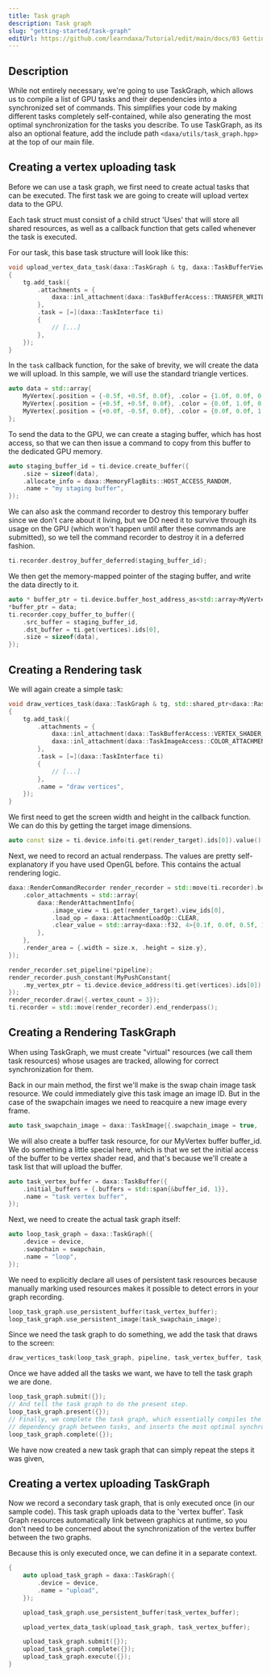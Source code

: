 ```yaml
---
title: Task graph
description: Task graph
slug: "getting-started/task-graph"
editUrl: https://github.com/learndaxa/Tutorial/edit/main/docs/03 Getting started/07_Task_graph.md
---
```


## Description

While not entirely necessary, we're going to use TaskGraph, which allows us to compile a list of GPU tasks and their dependencies into a synchronized set of commands. This simplifies your code by making different tasks completely self-contained, while also generating the most optimal synchronization for the tasks you describe. To use TaskGraph, as its also an optional feature, add the include path `<daxa/utils/task_graph.hpp>` at the top of our main file.

## Creating a vertex uploading task

Before we can use a task graph, we first need to create actual tasks that can be executed. The first task we are going to create will upload vertex data to the GPU.

Each task struct must consist of a child struct 'Uses' that will store all shared resources, as well as a callback function that gets called whenever the task is executed.

For our task, this base task structure will look like this:

```cpp
void upload_vertex_data_task(daxa::TaskGraph & tg, daxa::TaskBufferView vertices)
{
    tg.add_task({
        .attachments = {
            daxa::inl_attachment(daxa::TaskBufferAccess::TRANSFER_WRITE, vertices),
        },
        .task = [=](daxa::TaskInterface ti)
        {
            // [...]
        },
    });
}
```

In the `task` callback function, for the sake of brevity, we will create the data we will upload. In this sample, we will use the standard triangle vertices.

```cpp
auto data = std::array{
    MyVertex{.position = {-0.5f, +0.5f, 0.0f}, .color = {1.0f, 0.0f, 0.0f}},
    MyVertex{.position = {+0.5f, +0.5f, 0.0f}, .color = {0.0f, 1.0f, 0.0f}},
    MyVertex{.position = {+0.0f, -0.5f, 0.0f}, .color = {0.0f, 0.0f, 1.0f}},
};
```

To send the data to the GPU, we can create a staging buffer, which has host access, so that we can then issue a command to copy from this buffer to the dedicated GPU memory.

```cpp
auto staging_buffer_id = ti.device.create_buffer({
    .size = sizeof(data),
    .allocate_info = daxa::MemoryFlagBits::HOST_ACCESS_RANDOM,
    .name = "my staging buffer",
});
```

We can also ask the command recorder to destroy this temporary buffer since we don't care about it living, but we DO need it to survive through its usage on the GPU (which won't happen until after these commands are submitted), so we tell the command recorder to destroy it in a deferred fashion.

```cpp
ti.recorder.destroy_buffer_deferred(staging_buffer_id);
```

We then get the memory-mapped pointer of the staging buffer, and write the data directly to it.

```cpp
auto * buffer_ptr = ti.device.buffer_host_address_as<std::array<MyVertex, 3>>(staging_buffer_id).value();
*buffer_ptr = data;
ti.recorder.copy_buffer_to_buffer({
    .src_buffer = staging_buffer_id,
    .dst_buffer = ti.get(vertices).ids[0],
    .size = sizeof(data),
});
```

## Creating a Rendering task

We will again create a simple task:

```cpp
void draw_vertices_task(daxa::TaskGraph & tg, std::shared_ptr<daxa::RasterPipeline> pipeline, daxa::TaskBufferView vertices, daxa::TaskImageView render_target)
{
    tg.add_task({
        .attachments = {
            daxa::inl_attachment(daxa::TaskBufferAccess::VERTEX_SHADER_READ, vertices),
            daxa::inl_attachment(daxa::TaskImageAccess::COLOR_ATTACHMENT, daxa::ImageViewType::REGULAR_2D, render_target),
        },
        .task = [=](daxa::TaskInterface ti)
        {
            // [...]
        },
        .name = "draw vertices",
    });
}
```

We first need to get the screen width and height in the callback function. We can do this by getting the target image dimensions.

```cpp
auto const size = ti.device.info(ti.get(render_target).ids[0]).value().size;
```

Next, we need to record an actual renderpass. The values are pretty self-explanatory if you have used OpenGL before. This contains the actual rendering logic.

```cpp
daxa::RenderCommandRecorder render_recorder = std::move(ti.recorder).begin_renderpass({
    .color_attachments = std::array{
        daxa::RenderAttachmentInfo{
            .image_view = ti.get(render_target).view_ids[0],
            .load_op = daxa::AttachmentLoadOp::CLEAR,
            .clear_value = std::array<daxa::f32, 4>{0.1f, 0.0f, 0.5f, 1.0f},
        },
    },
    .render_area = {.width = size.x, .height = size.y},
});

render_recorder.set_pipeline(*pipeline);
render_recorder.push_constant(MyPushConstant{
    .my_vertex_ptr = ti.device.device_address(ti.get(vertices).ids[0]).value(),
});
render_recorder.draw({.vertex_count = 3});
ti.recorder = std::move(render_recorder).end_renderpass();
```

## Creating a Rendering TaskGraph

When using TaskGraph, we must create "virtual" resources (we call them task resources) whose usages are tracked, allowing for correct synchronization for them.

Back in our main method, the first we'll make is the swap chain image task resource. We could immediately give this task image an image ID. But in the case of the swapchain images we need to reacquire a new image every frame.

```cpp
auto task_swapchain_image = daxa::TaskImage{{.swapchain_image = true, .name = "swapchain image"}};
```

We will also create a buffer task resource, for our MyVertex buffer buffer_id. We do something a little special here, which is that we set the initial access of the buffer to be vertex shader read, and that's because we'll create a task list that will upload the buffer.

```cpp
auto task_vertex_buffer = daxa::TaskBuffer({
    .initial_buffers = {.buffers = std::span{&buffer_id, 1}},
    .name = "task vertex buffer",
});
```

Next, we need to create the actual task graph itself:

```cpp
auto loop_task_graph = daxa::TaskGraph({
    .device = device,
    .swapchain = swapchain,
    .name = "loop",
});
```

We need to explicitly declare all uses of persistent task resources because manually marking used resources makes it possible to detect errors in your graph recording.

```cpp
loop_task_graph.use_persistent_buffer(task_vertex_buffer);
loop_task_graph.use_persistent_image(task_swapchain_image);
```

Since we need the task graph to do something, we add the task that draws to the screen:

```cpp
draw_vertices_task(loop_task_graph, pipeline, task_vertex_buffer, task_swapchain_image);
```

Once we have added all the tasks we want, we have to tell the task graph we are done.

```cpp
loop_task_graph.submit({});
// And tell the task graph to do the present step.
loop_task_graph.present({});
// Finally, we complete the task graph, which essentially compiles the
// dependency graph between tasks, and inserts the most optimal synchronization!
loop_task_graph.complete({});
```

We have now created a new task graph that can simply repeat the steps it was given,

## Creating a vertex uploading TaskGraph

Now we record a secondary task graph, that is only executed once (in our sample code). This task graph uploads data to the 'vertex buffer'. Task Graph resources automatically link between graphics at runtime, so you don't need to be concerned about the synchronization of the vertex buffer between the two graphs.

Because this is only executed once, we can define it in a separate context.

```cpp
{
    auto upload_task_graph = daxa::TaskGraph({
        .device = device,
        .name = "upload",
    });

    upload_task_graph.use_persistent_buffer(task_vertex_buffer);

    upload_vertex_data_task(upload_task_graph, task_vertex_buffer);

    upload_task_graph.submit({});
    upload_task_graph.complete({});
    upload_task_graph.execute({});
}
```

